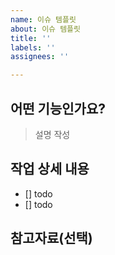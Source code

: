 ```yaml
---
name: 이슈 템플릿
about: 이슈 템플릿
title: ''
labels: ''
assignees: ''

---
```


## 어떤 기능인가요?
> 설명 작성

## 작업 상세 내용
- [] todo
- [] todo

## 참고자료(선택)
